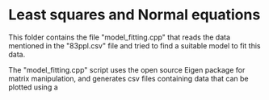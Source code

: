 # Least squares and Normal equations

This folder contains the file "model_fitting.cpp" that reads the data mentioned in the "83ppl.csv" file and tried to find a suitable model to fit this data.

The "model_fitting.cpp" script uses the open source Eigen package for matrix manipulation, and generates csv files containing data that can be plotted using a 